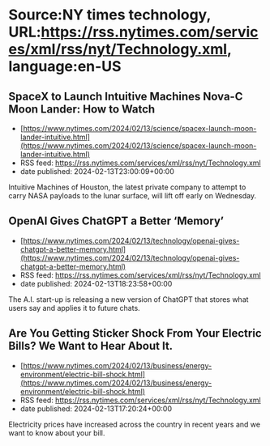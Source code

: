 # Source:NY times technology, URL:https://rss.nytimes.com/services/xml/rss/nyt/Technology.xml, language:en-US

## SpaceX to Launch Intuitive Machines Nova-C Moon Lander: How to Watch
 - [https://www.nytimes.com/2024/02/13/science/spacex-launch-moon-lander-intuitive.html](https://www.nytimes.com/2024/02/13/science/spacex-launch-moon-lander-intuitive.html)
 - RSS feed: https://rss.nytimes.com/services/xml/rss/nyt/Technology.xml
 - date published: 2024-02-13T23:00:09+00:00

Intuitive Machines of Houston, the latest private company to attempt to carry NASA payloads to the lunar surface, will lift off early on Wednesday.

## OpenAI Gives ChatGPT a Better ‘Memory’
 - [https://www.nytimes.com/2024/02/13/technology/openai-gives-chatgpt-a-better-memory.html](https://www.nytimes.com/2024/02/13/technology/openai-gives-chatgpt-a-better-memory.html)
 - RSS feed: https://rss.nytimes.com/services/xml/rss/nyt/Technology.xml
 - date published: 2024-02-13T18:23:58+00:00

The A.I. start-up is releasing a new version of ChatGPT that stores what users say and applies it to future chats.

## Are You Getting Sticker Shock From Your Electric Bills? We Want to Hear About It.
 - [https://www.nytimes.com/2024/02/13/business/energy-environment/electric-bill-shock.html](https://www.nytimes.com/2024/02/13/business/energy-environment/electric-bill-shock.html)
 - RSS feed: https://rss.nytimes.com/services/xml/rss/nyt/Technology.xml
 - date published: 2024-02-13T17:20:24+00:00

Electricity prices have increased across the country in recent years and we want to know about your bill.

